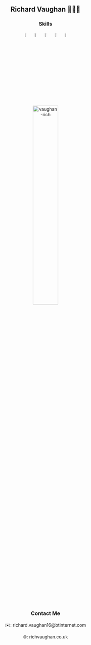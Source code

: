 <h2 align="center">Richard Vaughan 🙋🏼‍♂️</h2>

<p align="center">
  <!--<kbd width="10%"><img src="https://1.bp.blogspot.com/-PerenMfIjCM/XpcyoHWXSzI/AAAAAAAAB-g/DuPj_IoSWAMod3pVy4eEya4uxk-KN0UuACLcBGAsYHQ/s320/typing%2Bcat%2Bgif3.gif" width="95%"  alt="typing-gif"/></kbd>-->
  <!--<img src="https://media1.tenor.com/images/969ce2bc098f0354f7124a076f1e6555/tenor.gif?itemid=9994708" width="27%" alt="typing-gif"/>
  <img src="https://acegif.com/wp-content/uploads/cat-typing-2.gif" width="25%" alt="typing-gif"/>
  <img src="https://media1.tenor.com/images/0b73b9822898ecf8c2f0a74469c6e337/tenor.gif?itemid=5822667" width="15.25%" alt="typing-gif"/>-->
</p>

<h3 align="center">Skills</h3>

<p align="center">
  <img src="https://devicons.github.io/devicon/devicon.git/icons/javascript/javascript-original.svg" alt="javascript" width="5.5%" height="5.5%"/> 
  <img src="https://devicons.github.io/devicon/devicon.git/icons/python/python-original.svg" alt="python" width="5.5%" height="5.5%"/>
  <img src="https://devicons.github.io/devicon/devicon.git/icons/html5/html5-original-wordmark.svg" alt="html5" width="5.5%" height="5.5%"/>
  <img src="https://devicons.github.io/devicon/devicon.git/icons/css3/css3-original-wordmark.svg" alt="css3" width="5.5%" height="5.5%"/>
  <img src="https://www.vectorlogo.zone/logos/google_cloud/google_cloud-icon.svg" alt="gcp" width="5.5%" height="5.5%"/>
  <p align="center">
    <img width="40%" src="https://github-readme-stats.vercel.app/api/top-langs/?username=vaughan-rich&layout=compact&hide=html" alt="vaughan-rich"/>
    </p>
</p>

<h3 align="center">Contact Me</h3>

<p align="center">✉️: richard.vaughan16@btinternet.com</p>
<p align="center">🌐: richvaughan.co.uk</p>
